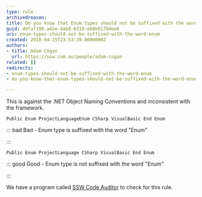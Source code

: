 ```yaml
---
type: rule
archivedreason: 
title: Do you know that Enum types should not be suffixed with the word "Enum"?
guid: d9faf190-a42e-4ab8-b318-eb8b0178dee8
uri: enum-types-should-not-be-suffixed-with-the-word-enum
created: 2018-04-25T23:53:39.0000000Z
authors:
- title: Adam Cogan
  url: https://ssw.com.au/people/adam-cogan
related: []
redirects:
- enum-types-should-not-be-suffixed-with-the-word-enum
- do-you-know-that-enum-types-should-not-be-suffixed-with-the-word-enum

---
```


This is against the .NET Object Naming Conventions and inconsistent with the framework.

<!--endintro-->



```
Public Enum ProjectLanguageEnum CSharp VisualBasic End Enum
```




::: bad
Bad - Enum type is suffixed with the word "Enum" 

:::



```
Public Enum ProjectLanguage CSharp VisualBasic End Enum
```




::: good
Good - Enum type is not suffixed with the word "Enum" 

:::

We have a program called [SSW Code Auditor](https&#58;//www.ssw.com.au/ssw/CodeAuditor/) to check for this rule.
